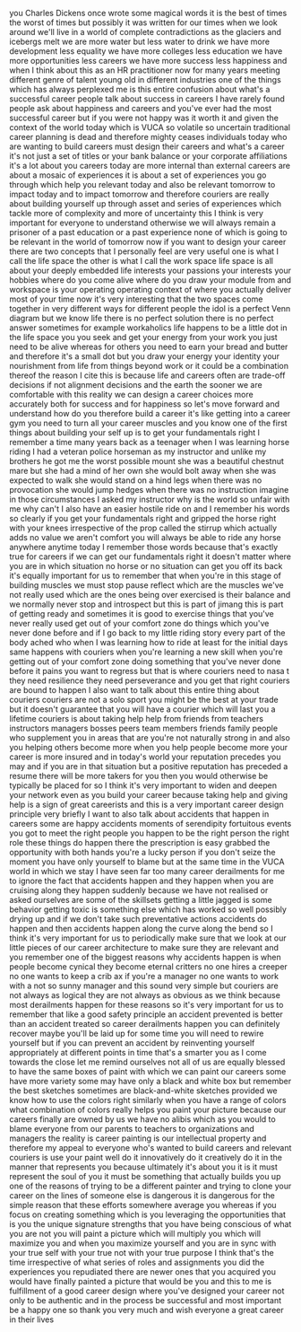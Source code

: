 
you
Charles Dickens once wrote some magical
words it is the best of times the worst
of times but possibly it was written for
our times when we look around we&#39;ll live
in a world of complete contradictions as
the glaciers and icebergs melt we are
more water but less water to drink we
have more development less equality we
have more colleges less education we
have more opportunities less careers we
have more success less happiness and
when I think about this as an HR
practitioner now for many years meeting
different genre of talent young old in
different industries one of the things
which has always perplexed me is this
entire confusion about what&#39;s a
successful career people talk about
success in careers I have rarely found
people ask about happiness and careers
and you&#39;ve ever had the most successful
career but if you were not happy was it
worth it and given the context of the
world today which is VUCA so volatile so
uncertain traditional career planning is
dead and therefore mighty ceases
individuals today who are wanting to
build careers must design their careers
and what&#39;s a career it&#39;s not just a set
of titles or your bank balance or your
corporate affiliations it&#39;s a lot about
you careers today are more internal than
external careers are about a mosaic of
experiences it is about a set of
experiences you go through which help
you
relevant today and also be relevant
tomorrow to impact today and to impact
tomorrow and therefore couriers are
really about building yourself up
through asset and series of experiences
which tackle more of complexity and more
of uncertainty this I think is very
important for everyone to understand
otherwise we will always remain a
prisoner of a past education or a past
experience none of which is going to be
relevant in the world of tomorrow now if
you want to design your career there are
two concepts that I personally feel are
very useful one is what I call the life
space the other is what I call the work
space life space is all about your
deeply embedded life interests your
passions your interests your hobbies
where do you come alive where do you
draw your module from and workspace is
your operating operating context of
where you actually deliver most of your
time now it&#39;s very interesting that the
two spaces come together in very
different ways for different people the
idol is a perfect Venn diagram but we
know life there is no perfect solution
there is no perfect answer sometimes for
example workaholics life happens to be a
little dot in the life space you you
seek and get your energy from your work
you just need to be alive whereas for
others you need to earn your bread and
butter and therefore it&#39;s a small dot
but you draw your energy your identity
your nourishment from life from things
beyond work or it could be a combination
thereof
the reason I cite this is because life
and careers often are trade-off
decisions if not alignment decisions and
the earth the sooner we are comfortable
with this reality we can design a career
choices more accurately both for success
and for happiness so let&#39;s move forward
and understand how do you therefore
build a career it&#39;s like getting into a
career gym you need to turn all your
career muscles and you know one of the
first things about building your self up
is to get your fundamentals right I
remember a time many years back as a
teenager when I was learning horse
riding
I had a veteran police horseman as my
instructor and unlike my brothers he got
me the worst possible mount she was a
beautiful chestnut mare but she had a
mind of her own she would bolt away when
she was expected to walk she would stand
on a hind legs when there was no
provocation she would jump hedges when
there was no instruction imagine in
those circumstances I asked my
instructor
why is the world so unfair with me why
can&#39;t I also have an easier hostile ride
on and I remember his words so clearly
if you get your fundamentals right and
gripped the horse right with your knees
irrespective of the prop called the
stirrup which actually adds no value
we aren&#39;t comfort you will always be
able to ride any horse anywhere anytime
today I remember those words because
that&#39;s exactly true for careers if we
can get our fundamentals right it
doesn&#39;t matter where you are in which
situation no horse or no situation can
get you off its back it&#39;s equally
important for us to remember that when
you&#39;re in this stage of building muscles
we must stop pause reflect which are the
muscles we&#39;ve not really used which are
the ones being over exercised is their
balance and we normally never stop and
introspect but this is part of jimang
this is part of getting ready and
sometimes it is good to exercise things
that you&#39;ve never really used get out of
your comfort zone
do things which you&#39;ve never done before
and if I go back to my little riding
story every part of the body ached who
when I was learning how to ride at least
for the initial days same happens with
couriers when you&#39;re learning a new
skill when you&#39;re getting out of your
comfort zone doing something that you&#39;ve
never done before it pains you want to
regress but that is where couriers need
to nasa t they need resilience they need
perseverance and you get that right
couriers are bound to happen I also want
to talk about this entire thing about
couriers couriers are not a solo sport
you might be the best at your trade but
it doesn&#39;t guarantee that you will have
a courier which will last you a lifetime
couriers is about taking help help from
friends from teachers instructors
managers bosses peers team members
friends family people who supplement you
in areas that are you&#39;re not naturally
strong in and also you helping others
become more when you help people become
more your career is more insured and in
today&#39;s world your reputation precedes
you may and if you are in that situation
but a positive reputation has preceded a
resume there will be more takers for you
then you would otherwise be typically be
placed for so I think it&#39;s very
important to widen and deepen your
network even as you build your career
because taking help and giving help is a
sign of great careerists and this is a
very important career design principle
very briefly I want to also talk about
accidents that happen in careers some
are happy accidents moments of
serendipity fortuitous events you got to
meet the right people you happen to be
the right person the right role these
things do happen
there the prescription is easy grabbed
the opportunity with both hands you&#39;re a
lucky person if you don&#39;t seize the
moment you have only yourself to blame
but at the same time in the VUCA world
in which we stay I have seen far too
many career derailments for me to ignore
the fact that accidents happen and they
happen when you are cruising along they
happen suddenly because we have not
realised or asked ourselves are some of
the skillsets getting a little jagged is
some behavior getting toxic is something
else which has worked so well possibly
drying up and if we don&#39;t take such
preventative actions accidents do happen
and then accidents happen along the
curve along the bend so I think it&#39;s
very important for us to periodically
make sure that we look at our little
pieces of our career architecture to
make sure they are relevant and you
remember one of the biggest reasons why
accidents happen is when people become
cynical they become eternal critters no
one hires a creeper no one wants to keep
a crib ax if you&#39;re a manager no one
wants to work with a not so sunny
manager and this sound very simple but
couriers are not always as logical they
are not always as obvious as we think
because most derailments happen for
these reasons so it&#39;s very important for
us to remember that like a good safety
principle an accident prevented is
better than an accident treated so
career derailments happen
you can definitely recover maybe you&#39;ll
be laid up for some time you will need
to rewire yourself but if you can
prevent an accident by reinventing
yourself appropriately at different
points in time
that&#39;s a smarter you as I come towards
the close let me remind ourselves not
all of us are equally blessed to have
the same boxes of paint with which we
can paint our careers some have more
variety some may have only a black and
white box
but remember the best sketches sometimes
are black-and-white sketches provided we
know how to use the colors right
similarly when you have a range of
colors what combination of colors really
helps you paint your picture because our
careers finally are owned by us we have
no alibis which as you would to blame
everyone from our parents to teachers to
organizations and managers
the reality is career painting is our
intellectual property and therefore my
appeal to everyone who&#39;s wanted to build
careers and relevant couriers is use
your paint well do it
innovatively do it creatively do it in
the manner that represents you because
ultimately it&#39;s about you it is it must
represent the soul of you it must be
something that actually builds you up
one of the reasons of trying to be a
different painter and trying to clone
your career on the lines of someone else
is dangerous it is dangerous for the
simple reason that these efforts
somewhere average you whereas if you
focus on creating something which is you
leveraging the opportunities that is you
the unique signature strengths that you
have being conscious of what you are not
you will paint a picture which will
multiply you which will maximize you and
when you maximize yourself and you are
in sync with your true self with your
true not with your true purpose I think
that&#39;s the time irrespective of what
series of roles and assignments you did
the experiences you repudiated there are
newer ones that you acquired you would
have finally painted a picture that
would be you
and this to me is fulfillment of a good
career design where you&#39;ve designed your
career not only to be authentic and in
the process be successful and most
important
be a happy one so thank you very much
and wish everyone a great career in
their lives
